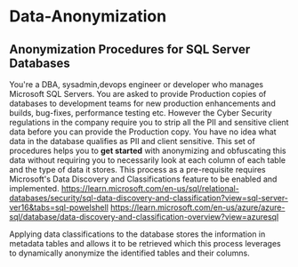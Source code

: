 #  Data-Anonymization
## Anonymization Procedures for SQL Server Databases

You're a DBA, sysadmin,devops engineer or developer who manages Microsoft SQL Servers. You are asked to provide Production copies of databases to development teams for new production enhancements and builds, bug-fixes, performance testing etc. However the Cyber Security regulations in the company require you to strip all the PII and sensitive client data before you can provide the Production copy. You have no idea what data in the database qualifies as PII and client sensitive. This set of procedures helps you to **get started** with anonymizing and obfuscating this data without requiring you to necessarily look at each column of each table and the type of data it stores.
This process as a pre-requisite requires Microsoft's Data Discovery and Classifications feature to be enabled and implemented.
https://learn.microsoft.com/en-us/sql/relational-databases/security/sql-data-discovery-and-classification?view=sql-server-ver16&tabs=sql-powelshell
https://learn.microsoft.com/en-us/azure/azure-sql/database/data-discovery-and-classification-overview?view=azuresql

Applying data classifications to the database stores the information in metadata tables and allows it to be retrieved which this process leverages to dynamically anonymize the identified tables and their columns.
